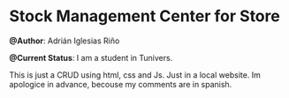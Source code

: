 # Stock Management Center for Store

**@Author**: Adrián Iglesias Riño

**@Current Status**: I am a student in Tunivers.

This is just a CRUD using html, css and Js. Just in a local website. Im apologice in advance, becouse my comments are in spanish.